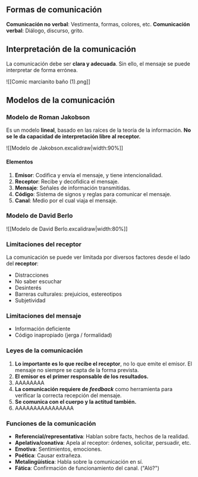 ## Formas de comunicación

**Comunicación no verbal**: Vestimenta, formas, colores, etc.
**Comunicación verbal**: Diálogo, discurso, grito.

## Interpretación de la comunicación

La comunicación debe ser **clara y adecuada**. Sin ello, el mensaje se puede interpretar de forma errónea.

![[Comic marcianito baño (1).png]]

## Modelos de la comunicación

### Modelo de Roman Jakobson

Es un modelo **lineal**, basado en las raíces de la teoría de la información. **No se le da capacidad de interpretación libre al receptor.**

![[Modelo de Jakobson.excalidraw|width:90%]]

#### Elementos

1. **Emisor**: Codifica y envía el mensaje, y tiene intencionalidad.
2. **Receptor**: Recibe y decofidica el mensaje.
3. **Mensaje**: Señales de información transmitidas.
4. **Código**: Sistema de signos y reglas para comunicar el mensaje.
5. **Canal**: Medio por el cual viaja el mensaje.

### Modelo de David Berlo

![[Modelo de David Berlo.excalidraw|width:80%]]

### Limitaciones del receptor

La comunicación se puede ver limitada por diversos factores desde el lado del **receptor**:

- Distracciones
- No saber escuchar
- Desinterés
- Barreras culturales: prejuicios, estereotipos
- Subjetividad

### Limitaciones del mensaje

- Información deficiente
- Código inapropiado (jerga / formalidad)

### Leyes de la comunicación

1. **Lo importante es lo que recibe el receptor**, no lo que emite el emisor. El mensaje no siempre se capta de la forma prevista.
2. **El emisor es el primer responsable de los resultados.** 
3. AAAAAAAA
4. **La comunicación requiere de *feedback*** como herramienta para verificar la correcta recepción del mensaje.
5. **Se comunica con el cuerpo y la actitud también.**
6. AAAAAAAAAAAAAAAA

### Funciones de la comunicación

- **Referencial/representativa**: Hablan sobre facts, hechos de la realidad.
- **Apelativa/conativa**: Apela al receptor: órdenes, solicitar, persuadir, etc.
- **Emotiva**: Sentimientos, emociones.
- **Poética**: Causar extrañeza.
- **Metalingüística**: Habla sobre la comunicación en sí.
- **Fática**: Confirmación de funcionamiento del canal. ("Aló?")
